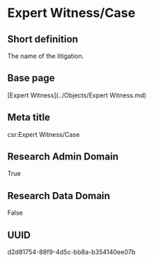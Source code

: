 # Expert Witness/Case
## Short definition
The name of the litigation.
## Base page
[Expert Witness](../Objects/Expert Witness.md)
## Meta title
csr:Expert Witness/Case
## Research Admin Domain
True
## Research Data Domain
False
## UUID
d2d81754-88f9-4d5c-bb8a-b354140ee07b
